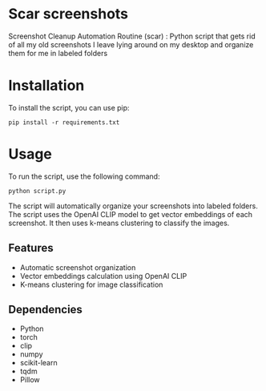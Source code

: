 # Scar screenshots

Screenshot Cleanup Automation Routine (scar) : Python script that gets rid of all my old screenshots I leave lying around on my desktop and organize them for me in labeled folders

# Installation

To install the script, you can use pip:
```
pip install -r requirements.txt
```

# Usage

To run the script, use the following command:
```
python script.py
```

The script will automatically organize your screenshots into labeled folders. The script uses the OpenAI CLIP model to get vector embeddings of each screenshot. It then uses k-means clustering to classify the images.

## Features

- Automatic screenshot organization
- Vector embeddings calculation using OpenAI CLIP
- K-means clustering for image classification

## Dependencies

- Python
- torch
- clip
- numpy
- scikit-learn
- tqdm
- Pillow